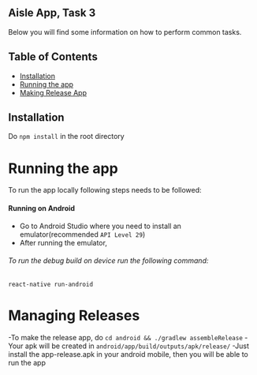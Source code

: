 ## Aisle App, Task 3

Below you will find some information on how to perform common tasks.<br>

## Table of Contents

- [Installation](#installation)
- [Running the app](#running-the-app)
- [Making Release App](#managing-releases)

## Installation

Do `npm install` in the root directory

# Running the app

To run the app locally following steps needs to be followed:

#### Running on Android

- Go to Android Studio where you need to install an emulator(recommended `API Level 29`)
- After running the emulator,

###### To run the debug build on device run the following command:

`react-native run-android`

# Managing Releases

-To make the release app, do `cd android && ./gradlew assembleRelease`
-Your apk will be created in `android/app/build/outputs/apk/release/`
-Just install the app-release.apk in your android mobile, then you will be able to run the app
